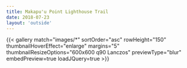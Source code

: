 ```yaml
---
title: Makapu'u Point Lighthouse Trail
date: 2018-07-23
layout: 'outside'
---
```


{{< gallery match="images/*" sortOrder="asc" rowHeight="150" thumbnailHoverEffect="enlarge" margins="5" thumbnailResizeOptions="600x600 q90 Lanczos" previewType="blur" embedPreview=true loadJQuery=true >}}
